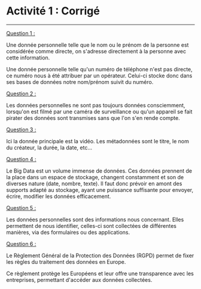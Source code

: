 # Activité 1 : Corrigé

------

<u>Question 1 :</u> 

Une donnée personnelle telle que le nom ou le prénom de la personne est considérée comme directe, on s'adresse directement à la personne avec cette information. 

Une donnée personnelle telle qu'un numéro de téléphone n'est pas directe, ce numéro nous à été attribuer par un opérateur. Celui-ci stocke donc dans ses bases de données notre nom/prénom suivit du numéro.

<u>Question 2 :</u>

Les données personnelles ne sont pas toujours données consciemment, lorsqu'on est filmé par une caméra de surveillance ou qu'un appareil se fait pirater des données sont transmises sans que l'on s'en rende compte.  

<u>Question 3 :</u>

Ici la donnée principale est la vidéo. Les métadonnées sont le titre, le nom du créateur, la durée, la date, etc... 

<u>Question 4 :</u>

Le Big Data est un volume immense de données. Ces données prennent de la place dans un espace de stockage, changent constamment et son de diverses nature (date, nombre, texte). Il faut donc prévoir en amont des supports adapté au stockage, ayant une puissance suffisante pour envoyer, écrire, modifier les données efficacement.

<u>Question 5 :</u>

Les données personnelles sont des informations nous concernant. Elles permettent de nous identifier, celles-ci sont collectées de différentes manières, via des formulaires ou des applications. 

<u>Question 6 :</u>

Le Règlement Général de la Protection des Données (RGPD) permet de fixer les règles du traitement des données en Europe.

Ce règlement protège les Européens et leur offre une transparence avec les entreprises, permettant d'accéder aux données collectées. 





